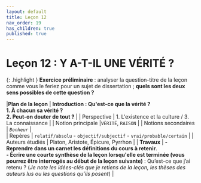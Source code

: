 ```yaml
---
layout: default
title: Leçon 12
nav_order: 19
has_children: true
published: true
---
```


# Leçon 12 : Y A-T-IL UNE VÉRITÉ ?

{: .highlight }
**Exercice préliminaire** : analyser la question-titre de la leçon comme vous le feriez pour un sujet de dissertation ; **quels sont les deux sens possibles de cette question ?**

|**Plan de la leçon**     | **Introduction : Qu'est-ce que la vérité ? <br> 1. À chacun sa vérité ? <br> 2. Peut-on douter de tout ?** | 
| Perspective           | 1. L'existence et la culture / 3. La connaissance | 
| Notion principale |`VÉRITÉ`, `RAISON`  | 
|  Notions secondaires | *`Bonheur`* |   
| Repères           | `relatif/absolu` -  `objectif/subjectif` -  `vrai/probable/certain` | 
| Auteurs étudiés         | Platon, Aristote, Épicure, Pyrrhon  |
| **Travaux**             | **- Reprendre dans un carnet les définitions du cours à retenir**. <br> **- Écrire une courte synthèse de la leçon lorsqu'elle est terminée (vous pourrez être interrogés au début de la leçon suivante)** : Qu’est-ce que j’ai retenu ? (*Je note les idées-clés que je retiens de la leçon, les thèses des auteurs lus ou les questions qu’ils posent*) |



